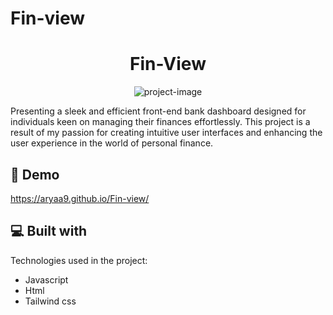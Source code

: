 # Fin-view
<h1 align="center" id="title">Fin-View</h1>

<p align="center"><img src="" alt="project-image"></p>

<p id="description">Presenting a sleek and efficient front-end bank dashboard designed for individuals keen on managing their finances effortlessly. This project is a result of my passion for creating intuitive user interfaces and enhancing the user experience in the world of personal finance.</p>

<h2>🚀 Demo</h2>

https://aryaa9.github.io/Fin-view/

  
  
<h2>💻 Built with</h2>

Technologies used in the project:

*   Javascript
*   Html
*   Tailwind css
